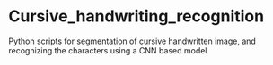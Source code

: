 # Cursive_handwriting_recognition
Python scripts for segmentation of cursive handwritten image, and recognizing the characters using a CNN based model
